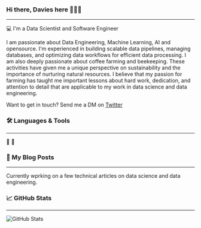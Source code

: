 ### Hi there, Davies here 👨🏿‍💻
<hr style="border-width: 0.1px;">

💻 I'm a Data Scientist and Software Engineer

I am passionate about Data Engineering, Machine Learning, AI and opensource. I'm experienced in building scalable data pipelines, managing databases, and optimizing data workflows for efficient data processing. I am also deeply passionate about coffee farming and beekeeping. These activities have given me a unique perspective on sustainability and the importance of nurturing natural resources. I believe that my passion for farming has taught me important lessons about hard work, dedication, and attention to detail that are applicable to my work in data science and data engineering.

Want to get in touch? Send me a DM on [Twitter](https://twitter.com/kabirodavies)

### 🛠️ Languages & Tools
<hr style="border-width: 0.1px;">
🐍 🐳

### 📝 My Blog Posts
<hr style="border-width: 0.1px;">
Currently wprking on a few technical articles on data science and data engineering.

### 📈 GitHub Stats
<hr style="border-width: 1px;">

![GitHub Stats](https://github-readme-stats.vercel.app/api?username=kabirodavies)

